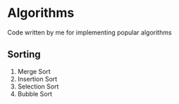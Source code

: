 Algorithms
==========

Code written by me for implementing popular algorithms

## Sorting

1) Merge Sort
2) Insertion Sort
3) Selection Sort
4) Bubble Sort

